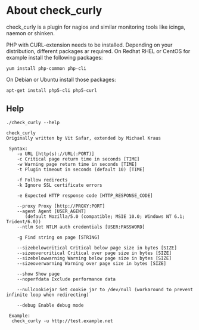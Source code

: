 # About check_curly

check_curly is a plugin for nagios and similar monitoring tools like icinga, naemon or shinken.  

PHP with CURL-extension needs to be installed. Depending on your distribution, different packages ar required.
On Redhat RHEL or CentOS for example install the following packages:

    yum install php-common php-cli

On Debian or Ubuntu install those packages:

    apt-get install php5-cli php5-curl


## Help

    ./check_curly --help
    
    check_curly
    Originally written by Vit Safar, extended by Michael Kraus
    
     Syntax:
        -u URL [http(s)://URL(:PORT)]
        -c Critical page return time in seconds [TIME]
        -w Warning page return time in seconds [TIME]
        -t Plugin timeout in seconds (default 10) [TIME]
    
        -f Follow redirects
        -k Ignore SSL certificate errors
    
        -e Expected HTTP response code [HTTP_RESPONSE_CODE]
    
        --proxy Proxy [http://PROXY:PORT]
        --agent Agent [USER_AGENT]
           (default Mozilla/5.0 (compatible; MSIE 10.0; Windows NT 6.1; Trident/6.0))
        --ntlm Set NTLM auth credentials [USER:PASSWORD]
    
        -g Find string on page [STRING]
    
        --sizebelowcritical Critical below page size in bytes [SIZE]
        --sizeovercritical Critical over page size in bytes [SIZE]
        --sizebelowwarning Warning below page size in bytes [SIZE]
        --sizeoverwarning Warning over page size in bytes [SIZE]
    
        --show Show page
        --noperfdata Exclude performance data
    
        --nullcookiejar Set cookie jar to /dev/null (workaround to prevent infinite loop when redirecting)
    
        --debug Enable debug mode
    
     Example:
      check_curly -u http://test.example.net
